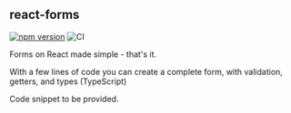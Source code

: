 ## react-forms


[![npm version](https://img.shields.io/npm/v/@nstseek/react-forms)](https://www.npmjs.com/package/@nstseek/react-forms)
![CI](https://github.com/nstseek/react-forms/workflows/CI/badge.svg)

Forms on React made simple - that's it.

With a few lines of code you can create a complete form, with validation, getters, and types (TypeScript)

Code snippet to be provided.
